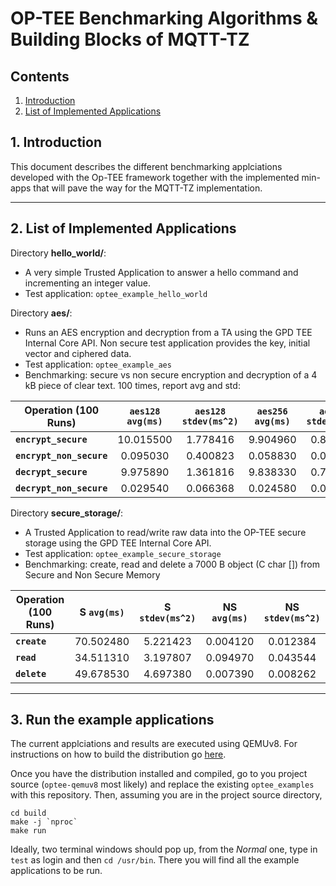 # OP-TEE Benchmarking Algorithms & Building Blocks of MQTT-TZ
## Contents
1. [Introduction](#1-introduction)
2. [List of Implemented Applications](#2-list-of-implemented-applications)


## 1. Introduction
This document describes the different benchmarking applciations developed with the Op-TEE framework together with the implemented min-apps that will pave the way for the MQTT-TZ implementation.

---
## 2. List of Implemented Applications

Directory **hello_world/**:
* A very simple Trusted Application to answer a hello command and incrementing
an integer value.
* Test application: `optee_example_hello_world`

Directory **aes/**:
* Runs an AES encryption and decryption from a TA using the GPD TEE Internal
Core API. Non secure test application provides the key, initial vector and
ciphered data.
* Test application: `optee_example_aes`
* Benchmarking: secure vs non secure encryption and decryption of a 4 kB piece of clear text. 100 times, report avg and std:

**Operation (100 Runs)** | `aes128 avg(ms)` | `aes128 stdev(ms^2)` | `aes256 avg(ms)` | `aes256 stdev(ms^2)`
----- | :-----: | :-----: | :-----: | :-----:
**`encrypt_secure`** | 10.015500 | 1.778416 | 9.904960 | 0.864986
**`encrypt_non_secure`** | 0.095030 | 0.400823 | 0.058830 | 0.042737
**`decrypt_secure`** | 9.975890 | 1.361816 | 9.838330 | 0.726974
**`decrypt_non_secure`** | 0.029540 | 0.066368 | 0.024580 | 0.011792


Directory **secure_storage/**:
* A Trusted Application to read/write raw data into the
OP-TEE secure storage using the GPD TEE Internal Core API.
* Test application: `optee_example_secure_storage`
* Benchmarking: create, read and delete a 7000 B object (C char []) from Secure and Non Secure Memory

**Operation (100 Runs)** | **S `avg(ms)`** | **S `stdev(ms^2)`** | **NS `avg(ms)`** | **NS `stdev(ms^2)`**
----- | :-----: | :-----: | :-----: | :-----:
**`create`** | 70.502480 | 5.221423 | 0.004120 | 0.012384
**`read`** | 34.511310 | 3.197807 | 0.094970 | 0.043544
**`delete`** | 49.678530 | 4.697380 | 0.007390 | 0.008262
---
## 3. Run the example applications
The current applciations and results are executed using QEMUv8. For instructions on how to build the distribution go [here](https://optee.readthedocs.io/building/devices/qemu.html#qemu-v8).

Once you have the distribution installed and compiled, go to you project source (`optee-qemuv8` most likely) and replace the existing `optee_examples` with this repository. Then, assuming you are in the project source directory,
```
cd build
make -j `nproc`
make run
```

Ideally, two terminal windows should pop up, from the *Normal* one, type in `test` as login and then `cd /usr/bin`. There you will find all the example applications to be run.
